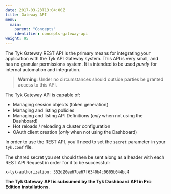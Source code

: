 ```yaml
---
date: 2017-03-23T13:04:00Z
title: Gateway API
menu:
  main:
    parent: "Concepts"
    identifier: concepts-gateway-api
weight: 95
---
```


The Tyk Gateway REST API is the primary means for integrating your application with the Tyk API Gateway system. This API is very small, and has no granular permissions system. It is intended to be used *purely* for internal automation and integration.

> **Warning**: Under no circumstances should outside parties be granted access to this API.

The Tyk Gateway API is capable of:

* Managing session objects (token generation)
* Managing and listing policies
* Managing and listing API Definitions (*only* when not using the Dashboard)
* Hot reloads / reloading a cluster configuration
* OAuth client creation (*only* when not using the Dashboard)

In order to use the REST API, you'll need to set the `secret` parameter in your `tyk.conf` file.

The shared secret you set should then be sent along as a header with each REST API Request in order for it to be successful:
```{.copyWrapper}
x-tyk-authorization: 352d20ee67be67f6340b4c0605b044bc4
```

**The Tyk Gateway API is subsumed by the Tyk Dashboard API in Pro Edition installations.**